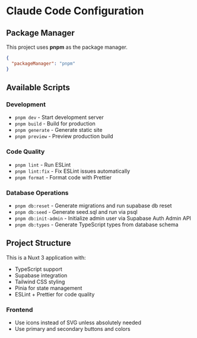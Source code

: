 # Claude Code Configuration

## Package Manager
This project uses **pnpm** as the package manager.

```json
{
  "packageManager": "pnpm"
}
```

## Available Scripts

### Development
- `pnpm dev` - Start development server
- `pnpm build` - Build for production
- `pnpm generate` - Generate static site
- `pnpm preview` - Preview production build

### Code Quality
- `pnpm lint` - Run ESLint
- `pnpm lint:fix` - Fix ESLint issues automatically
- `pnpm format` - Format code with Prettier

### Database Operations
- `pnpm db:reset` - Generate migrations and run supabase db reset
- `pnpm db:seed` - Generate seed.sql and run via psql
- `pnpm db:init-admin` - Initialize admin user via Supabase Auth Admin API
- `pnpm db:types` - Generate TypeScript types from database schema

## Project Structure
This is a Nuxt 3 application with:
- TypeScript support
- Supabase integration
- Tailwind CSS styling
- Pinia for state management
- ESLint + Prettier for code quality

### Frontend
- Use icons instead of SVG unless absolutely needed
- Use primary and secondary buttons and colors
